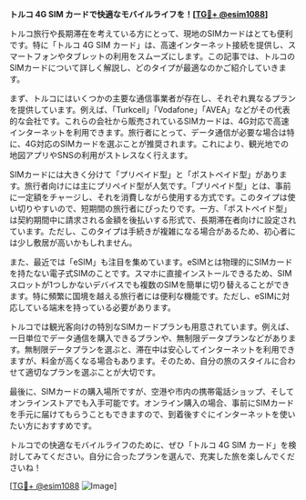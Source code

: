 **トルコ 4G SIM カードで快適なモバイルライフを！[[TG💪+ @esim1088](https://t.me/s/esim1088)]**

トルコ旅行や長期滞在を考えている方にとって、現地のSIMカードはとても便利です。特に「トルコ 4G SIM カード」は、高速インターネット接続を提供し、スマートフォンやタブレットの利用をスムーズにします。この記事では、トルコのSIMカードについて詳しく解説し、どのタイプが最適なのかご紹介していきます。

まず、トルコにはいくつかの主要な通信事業者が存在し、それぞれ異なるプランを提供しています。例えば、「Turkcell」「Vodafone」「AVEA」などがその代表的な会社です。これらの会社から販売されているSIMカードは、4G対応で高速インターネットを利用できます。旅行者にとって、データ通信が必要な場合は特に、4G対応のSIMカードを選ぶことが推奨されます。これにより、観光地での地図アプリやSNSの利用がストレスなく行えます。

SIMカードには大きく分けて「プリペイド型」と「ポストペイド型」があります。旅行者向けには主にプリペイド型が人気です。「プリペイド型」とは、事前に一定額をチャージし、それを消費しながら使用する方式です。このタイプは使い切りやすいので、短期間の旅行者にぴったりです。一方、「ポストペイド型」は契約期間中に請求される金額を後払いする形式で、長期滞在者向けに設定されています。ただし、このタイプは手続きが複雑になる場合があるため、初心者には少し敷居が高いかもしれません。

また、最近では「eSIM」も注目を集めています。eSIMとは物理的にSIMカードを持たない電子式SIMのことです。スマホに直接インストールできるため、SIMスロットが1つしかないデバイスでも複数のSIMを簡単に切り替えることができます。特に頻繁に国境を越える旅行者には便利な機能です。ただし、eSIMに対応している端末を持っている必要があります。

トルコでは観光客向けの特別なSIMカードプランも用意されています。例えば、一日単位でデータ通信を購入できるプランや、無制限データプランなどがあります。無制限データプランを選ぶと、滞在中は安心してインターネットを利用できますが、料金が高くなる場合もあります。そのため、自分の旅のスタイルに合わせて適切なプランを選ぶことが大切です。

最後に、SIMカードの購入場所ですが、空港や市内の携帯電話ショップ、そしてオンラインストアでも入手可能です。オンライン購入の場合、事前にSIMカードを手元に届けてもらうこともできますので、到着後すぐにインターネットを使いたい方におすすめです。

トルコでの快適なモバイルライフのために、ぜひ「トルコ 4G SIM カード」を検討してみてください。自分に合ったプランを選んで、充実した旅を楽しんでくださいね！

[[TG💪+ @esim1088](https://t.me/s/esim1088) ![Image](https://i.postimg.cc/Y0z9fWf4/image.png)]